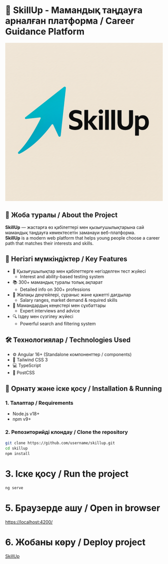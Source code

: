 # 🌟 SkillUp - Мамандық таңдауға арналған платформа / Career Guidance Platform

![SkillUp Logo](public/logo.png)

## 🧠 Жоба туралы / About the Project

**SkillUp** — жастарға өз қабілеттері мен қызығушылықтарына сай мамандық таңдауға көмектесетін заманауи веб-платформа.  
**SkillUp** is a modern web platform that helps young people choose a career path that matches their interests and skills.

## 🔑 Негізгі мүмкіндіктер / Key Features

- 🧭 Қызығушылықтар мен қабілеттерге негізделген тест жүйесі  
  - Interest and ability-based testing system  
- 📚 300+ мамандық туралы толық ақпарат  
  - Detailed info on 300+ professions  
- 💼 Жалақы деңгейлері, сұраныс және қажетті дағдылар  
  - Salary ranges, market demand & required skills  
- 🎤 Мамандардың кеңестері мен сұхбаттары  
  - Expert interviews and advice  
- 🔍 Іздеу мен сүзгілеу жүйесі  
  - Powerful search and filtering system

## 🛠️ Технологиялар / Technologies Used

- ⚙️ Angular 16+ (Standalone компоненттер / components)  
- 🎨 Tailwind CSS 3  
- 💻 TypeScript  
- 🧾 PostCSS  

## 🚀 Орнату және іске қосу / Installation & Running

### 1. Талаптар / Requirements

- Node.js v18+
- npm v9+

### 2. Репозиторийді клондау / Clone the repository

```bash
git clone https://github.com/username/skillup.git
cd skillup
npm install 
```
# 3. Іске қосу / Run the project

```bash
ng serve
```

# 5. Браузерде ашу / Open in browser

<https://localhost:4200/>

# 6. Жобаны көру / Deploy project

[SkillUp](https://skillupcom.vercel.app)
